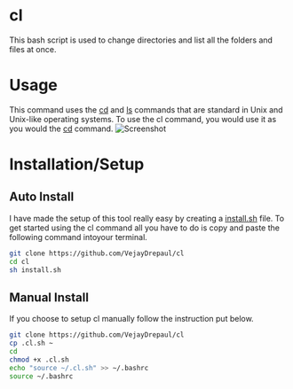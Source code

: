 
# cl
This bash script is used to change directories and list all the folders and files at once.

# Usage
This command uses the [cd](https://en.wikipedia.org/wiki/Cd_(command)) and [ls](https://en.wikipedia.org/wiki/Ls) commands that are standard in Unix and Unix-like operating systems.
To use the cl command, you would use it as you would the [cd](https://en.wikipedia.org/wiki/Cd_(command)) command.
![Screenshot](https://user-images.githubusercontent.com/64454428/132046701-b0b74613-7b5b-4cc7-89e5-6eec90a903cb.png)

# Installation/Setup
## Auto Install
I have made the setup of this tool really easy by creating a [install.sh](install.sh) file.
To get started using the cl command all you have to do is copy and paste the following command intoyour terminal.
```bash
git clone https://github.com/VejayDrepaul/cl
cd cl
sh install.sh
```
## Manual Install
If you choose to setup cl manually follow the instruction put below.
```bash
git clone https://github.com/VejayDrepaul/cl
cp .cl.sh ~
cd
chmod +x .cl.sh
echo "source ~/.cl.sh" >> ~/.bashrc
source ~/.bashrc
```
